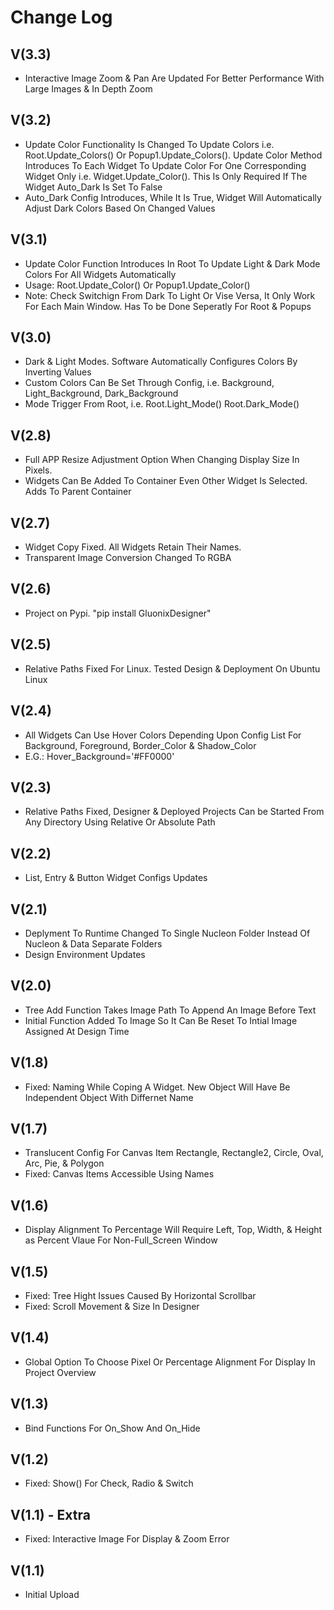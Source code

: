# Change Log

## V(3.3)
- Interactive Image Zoom & Pan Are Updated For Better Performance With Large Images & In Depth Zoom

## V(3.2)
- Update Color Functionality Is Changed To Update Colors i.e. Root.Update_Colors() Or Popup1.Update_Colors(). Update Color Method Introduces To Each Widget To Update Color For One Corresponding Widget Only i.e. Widget.Update_Color(). This Is Only Required If The Widget Auto_Dark Is Set To False
- Auto_Dark Config Introduces, While It Is True, Widget Will Automatically Adjust Dark Colors Based On Changed Values

## V(3.1)
- Update Color Function Introduces In Root To Update Light & Dark Mode Colors For All Widgets Automatically
- Usage: Root.Update_Color() Or Popup1.Update_Color()
- Note: Check Switchign From Dark To Light Or Vise Versa, It Only Work For Each Main Window. Has To be Done Seperatly For Root & Popups

## V(3.0)
- Dark & Light Modes. Software Automatically Configures Colors By Inverting Values
- Custom Colors Can Be Set Through Config, i.e. Background, Light_Background, Dark_Background
- Mode Trigger From Root, i.e. Root.Light_Mode() Root.Dark_Mode()

## V(2.8)
- Full APP Resize Adjustment Option When Changing Display Size In Pixels.
- Widgets Can Be Added To Container Even Other Widget Is Selected. Adds To Parent Container

## V(2.7)
- Widget Copy Fixed. All Widgets Retain Their Names.
- Transparent Image Conversion Changed To RGBA

## V(2.6)
- Project on Pypi. "pip install GluonixDesigner"

## V(2.5)
- Relative Paths Fixed For Linux. Tested Design & Deployment On Ubuntu Linux

## V(2.4)
- All Widgets Can Use Hover Colors Depending Upon Config List For Background, Foreground, Border_Color & Shadow_Color
- E.G.: Hover_Background='#FF0000'

## V(2.3)
- Relative Paths Fixed, Designer & Deployed Projects Can be Started From Any Directory Using Relative Or Absolute Path

## V(2.2)
- List, Entry & Button Widget Configs Updates

## V(2.1)
- Deplyment To Runtime Changed To Single Nucleon Folder Instead Of Nucleon & Data Separate Folders
- Design Environment Updates

## V(2.0)
- Tree Add Function Takes Image Path To Append An Image Before Text
- Initial Function Added To Image So It Can Be Reset To Intial Image Assigned At Design Time

## V(1.8)
- Fixed: Naming While Coping A Widget. New Object Will Have Be Independent Object With Differnet Name

## V(1.7)
- Translucent Config For Canvas Item Rectangle, Rectangle2, Circle, Oval, Arc, Pie, & Polygon
- Fixed: Canvas Items Accessible Using Names

## V(1.6)
- Display Alignment To Percentage Will Require Left, Top, Width, & Height as Percent Vlaue For Non-Full_Screen Window

## V(1.5)
- Fixed: Tree Hight Issues Caused By Horizontal Scrollbar
- Fixed: Scroll Movement & Size In Designer

## V(1.4)
- Global Option To Choose Pixel Or Percentage Alignment For Display In Project Overview

## V(1.3)
- Bind Functions For On_Show And On_Hide

## V(1.2)
- Fixed: Show() For Check, Radio & Switch

## V(1.1) - Extra
- Fixed: Interactive Image For Display & Zoom Error

## V(1.1)
- Initial Upload

